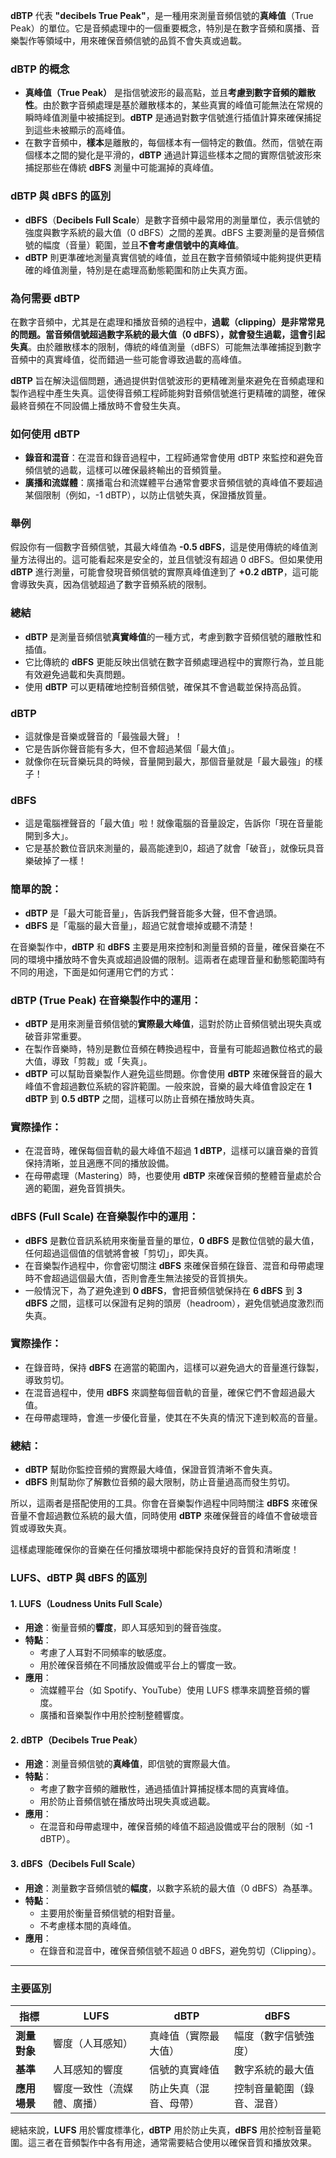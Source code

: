 **dBTP** 代表 **"decibels True Peak"**，是一種用來測量音頻信號的**真峰值**（True Peak）的單位。它是音頻處理中的一個重要概念，特別是在數字音頻和廣播、音樂製作等領域中，用來確保音頻信號的品質不會失真或過載。

### dBTP 的概念

- **真峰值（True Peak）** 是指信號波形的最高點，並且**考慮到數字音頻的離散性**。由於數字音頻處理是基於離散樣本的，某些真實的峰值可能無法在常規的瞬時峰值測量中被捕捉到。**dBTP** 是通過對數字信號進行插值計算來確保捕捉到這些未被顯示的高峰值。
- 在數字音頻中，**樣本**是離散的，每個樣本有一個特定的數值。然而，信號在兩個樣本之間的變化是平滑的，**dBTP** 通過計算這些樣本之間的實際信號波形來捕捉那些在傳統 **dBFS** 測量中可能漏掉的真峰值。

### dBTP 與 dBFS 的區別

- **dBFS**（**Decibels Full Scale**）是數字音頻中最常用的測量單位，表示信號的強度與數字系統的最大值（0 dBFS）之間的差異。dBFS 主要測量的是音頻信號的幅度（音量）範圍，並且**不會考慮信號中的真峰值**。
- **dBTP** 則更準確地測量真實信號的峰值，並且在數字音頻領域中能夠提供更精確的峰值測量，特別是在處理高動態範圍和防止失真方面。

### 為何需要 dBTP

在數字音頻中，尤其是在處理和播放音頻的過程中，**過載（clipping）是非常常見的問題。當音頻信號超過數字系統的最大值（0 dBFS），就會發生過載，這會引起失真**。由於離散樣本的限制，傳統的峰值測量（dBFS）可能無法準確捕捉到數字音頻中的真實峰值，從而錯過一些可能會導致過載的高峰值。

**dBTP** 旨在解決這個問題，通過提供對信號波形的更精確測量來避免在音頻處理和製作過程中產生失真。這使得音頻工程師能夠對音頻信號進行更精確的調整，確保最終音頻在不同設備上播放時不會發生失真。

### 如何使用 dBTP

- **錄音和混音**：在混音和錄音過程中，工程師通常會使用 dBTP 來監控和避免音頻信號的過載，這樣可以確保最終輸出的音頻質量。
- **廣播和流媒體**：廣播電台和流媒體平台通常會要求音頻信號的真峰值不要超過某個限制（例如，-1 dBTP），以防止信號失真，保證播放質量。

### 舉例

假設你有一個數字音頻信號，其最大峰值為 **-0.5 dBFS**，這是使用傳統的峰值測量方法得出的。這可能看起來是安全的，並且信號沒有超過 0 dBFS。但如果使用 **dBTP** 進行測量，可能會發現音頻信號的實際真峰值達到了 **+0.2 dBTP**，這可能會導致失真，因為信號超過了數字音頻系統的限制。

### 總結

- **dBTP** 是測量音頻信號**真實峰值**的一種方式，考慮到數字音頻信號的離散性和插值。
- 它比傳統的 **dBFS** 更能反映出信號在數字音頻處理過程中的實際行為，並且能有效避免過載和失真問題。
- 使用 **dBTP** 可以更精確地控制音頻信號，確保其不會過載並保持高品質。

### dBTP

- 這就像是音樂或聲音的「最強最大聲」！
- 它是告訴你聲音能有多大，但不會超過某個「最大值」。
- 就像你在玩音樂玩具的時候，音量開到最大，那個音量就是「最大最強」的樣子！

### dBFS

- 這是電腦裡聲音的「最大值」啦！就像電腦的音量設定，告訴你「現在音量能開到多大」。
- 它是基於數位音訊來測量的，最高能達到0，超過了就會「破音」，就像玩具音樂破掉了一樣！

### 簡單的說：

- **dBTP** 是「最大可能音量」，告訴我們聲音能多大聲，但不會過頭。
- **dBFS** 是「電腦的最大音量」，超過它就會壞掉或聽不清楚！

在音樂製作中，**dBTP** 和 **dBFS** 主要是用來控制和測量音頻的音量，確保音樂在不同的環境中播放時不會失真或超過設備的限制。這兩者在處理音量和動態範圍時有不同的用途，下面是如何運用它們的方式：

### **dBTP (True Peak) 在音樂製作中的運用：**

- **dBTP** 是用來測量音頻信號的**實際最大峰值**，這對於防止音頻信號出現失真或破音非常重要。
- 在製作音樂時，特別是數位音頻在轉換過程中，音量有可能超過數位格式的最大值，導致「剪裁」或「失真」。
- **dBTP** 可以幫助音樂製作人避免這些問題。你會使用 **dBTP** 來確保聲音的最大峰值不會超過數位系統的容許範圍。一般來說，音樂的最大峰值會設定在 **1 dBTP** 到 **0.5 dBTP** 之間，這樣可以防止音頻在播放時失真。

### **實際操作：**

- 在混音時，確保每個音軌的最大峰值不超過 **1 dBTP**，這樣可以讓音樂的音質保持清晰，並且適應不同的播放設備。
- 在母帶處理（Mastering）時，也要使用 **dBTP** 來確保音頻的整體音量處於合適的範圍，避免音質損失。

### **dBFS (Full Scale) 在音樂製作中的運用：**

- **dBFS** 是數位音訊系統用來衡量音量的單位，**0 dBFS** 是數位信號的最大值，任何超過這個值的信號將會被「剪切」，即失真。
- 在音樂製作過程中，你會密切關注 **dBFS** 來確保音頻在錄音、混音和母帶處理時不會超過這個最大值，否則會產生無法接受的音質損失。
- 一般情況下，為了避免達到 **0 dBFS**，會把音頻信號保持在 **6 dBFS** 到 **3 dBFS** 之間，這樣可以保證有足夠的頭房（headroom），避免信號過度激烈而失真。

### **實際操作：**

- 在錄音時，保持 **dBFS** 在適當的範圍內，這樣可以避免過大的音量進行錄製，導致剪切。
- 在混音過程中，使用 **dBFS** 來調整每個音軌的音量，確保它們不會超過最大值。
- 在母帶處理時，會進一步優化音量，使其在不失真的情況下達到較高的音量。

### **總結：**

- **dBTP** 幫助你監控音頻的實際最大峰值，保證音質清晰不會失真。
- **dBFS** 則幫助你了解數位音頻的最大限制，防止音量過高而發生剪切。

所以，這兩者是搭配使用的工具。你會在音樂製作過程中同時關注 **dBFS** 來確保音量不會超過數位系統的最大值，同時使用 **dBTP** 來確保聲音的峰值不會破壞音質或導致失真。

這樣處理能確保你的音樂在任何播放環境中都能保持良好的音質和清晰度！


### **LUFS、dBTP 與 dBFS 的區別**

#### **1. LUFS（Loudness Units Full Scale）**
- **用途**：衡量音頻的**響度**，即人耳感知到的聲音強度。
- **特點**：
    - 考慮了人耳對不同頻率的敏感度。
    - 用於確保音頻在不同播放設備或平台上的響度一致。
- **應用**：
    - 流媒體平台（如 Spotify、YouTube）使用 LUFS 標準來調整音頻的響度。
    - 廣播和音樂製作中用於控制整體響度。

#### **2. dBTP（Decibels True Peak）**
- **用途**：測量音頻信號的**真峰值**，即信號的實際最大值。
- **特點**：
    - 考慮了數字音頻的離散性，通過插值計算捕捉樣本間的真實峰值。
    - 用於防止音頻信號在播放時出現失真或過載。
- **應用**：
    - 在混音和母帶處理中，確保音頻的峰值不超過設備或平台的限制（如 -1 dBTP）。

#### **3. dBFS（Decibels Full Scale）**
- **用途**：測量數字音頻信號的**幅度**，以數字系統的最大值（0 dBFS）為基準。
- **特點**：
    - 主要用於衡量音頻信號的相對音量。
    - 不考慮樣本間的真峰值。
- **應用**：
    - 在錄音和混音中，確保音頻信號不超過 0 dBFS，避免剪切（Clipping）。

---

### **主要區別**
| **指標** | **LUFS** | **dBTP** | **dBFS** |
|----------|----------|----------|----------|
| **測量對象** | 響度（人耳感知） | 真峰值（實際最大值） | 幅度（數字信號強度） |
| **基準** | 人耳感知的響度 | 信號的真實峰值 | 數字系統的最大值 |
| **應用場景** | 響度一致性（流媒體、廣播） | 防止失真（混音、母帶） | 控制音量範圍（錄音、混音） |

總結來說，**LUFS** 用於響度標準化，**dBTP** 用於防止失真，**dBFS** 用於控制音量範圍。這三者在音頻製作中各有用途，通常需要結合使用以確保音質和播放效果。
